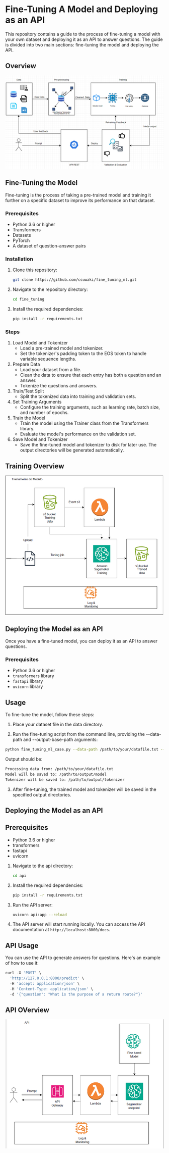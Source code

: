 # Fine-Tuning A Model and Deploying as an API

This repository contains a guide to the process of fine-tuning a model with your own dataset and deploying it as an API to answer questions. The guide is divided into two main sections: fine-tuning the model and deploying the API.

## Overview
![Overview](images/overview.png)

## Fine-Tuning the Model

Fine-tuning is the process of taking a pre-trained model and training it further on a specific dataset to improve its performance on that dataset.

### Prerequisites
- Python 3.6 or higher
- Transformers 
- Datasets 
- PyTorch
- A dataset of question-answer pairs

### Installation

1. Clone this repository:

    ```bash
    git clone https://github.com/csuwaki/fine_tuning_ml.git
    ```

2. Navigate to the repository directory:

    ```bash
    cd fine_tuning
    ```

3. Install the required dependencies:

    ```bash
   pip install -r requirements.txt
    ```

  
### Steps
1. Load Model and Tokenizer
   - Load a pre-trained  model and tokenizer.
   - Set the tokenizer's padding token to the EOS token to handle variable sequence lengths.
2. Prepare Data
   - Load your dataset from a file.
   - Clean the data to ensure that each entry has both a question and an answer.
   - Tokenize the questions and answers.
3. Train/Test Split
   - Split the tokenized data into training and validation sets.
4. Set Training Arguments
   - Configure the training arguments, such as learning rate, batch size, and number of epochs.
5. Train the Model
   - Train the model using the Trainer class from the Transformers library.
   - Evaluate the model's performance on the validation set.
6. Save Model and Tokenizer
   - Save the fine-tuned model and tokenizer to disk for later use. The output directories will be generated automatically.



## Training Overview
![Training Process](images/training.png)

## Deploying the Model as an API
Once you have a fine-tuned model, you can deploy it as an API to answer questions.

### Prerequisites

- Python 3.6 or higher
- `transformers` library
- `fastapi` library
- `uvicorn` library

## Usage
To fine-tune the model, follow these steps:

1. Place your dataset file in the data directory.

2. Run the fine-tuning script from the command line, providing the --data-path and --output-base-path arguments:


```sh
python fine_tuning_ml_case.py --data-path /path/to/your/datafile.txt --output-base-path /path/to/output
```

Output should be:

```sh
Processing data from: /path/to/your/datafile.txt
Model will be saved to: /path/to/output/model
Tokenizer will be saved to: /path/to/output/tokenizer
```
3. After fine-tuning, the trained model and tokenizer will be saved in the specified output directories.
   
## Deploying the Model as an API

## Prerequisites
- Python 3.6 or higher
- transformers 
- fastapi 
- uvicorn 

1. Navigate to the api directory:

    ```bash
    cd api
    ```

2. Install the required dependencies:
   
    ```bash
    pip install -r requirements.txt
    ```

3. Run the API server:

    ```bash
    uvicorn api:app --reload
    ```

4. The API server will start running locally. You can access the API documentation at `http://localhost:8000/docs`.

## API Usage

You can use the API to generate answers for questions. Here's an example of how to use it:

```python
curl -X 'POST' \
  'http://127.0.0.1:8000/predict' \
  -H 'accept: application/json' \
  -H 'Content-Type: application/json' \
  -d '{"question": "What is the purpose of a return route?"}'
  ```

## API OVerview
![API Deployment](images/api.png)